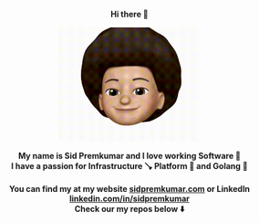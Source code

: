 <p align="center">
    <b>Hi there 👋</b>
</p>

<p align="center">
  <img src="src/memoji.gif" width=250/>
</p>

<p align="center">
    <b>My name is Sid Premkumar and I love working Software 🦾</b>
    <br/>
    <b>I have a passion for Infrastructure 🪠 Platform 🚉 and Golang 🐹</b>
    <br/>
    <br/>
    <b>You can find my at my website <a href="https://sidpremkumar.com">sidpremkumar.com</a> or LinkedIn <a href="https://www.linkedin.com/in/sidpremkumar/">linkedin.com/in/sidpremkumar</a></b>
    <br/>
    <b>Check our my repos below ⬇️</b>
</p>
